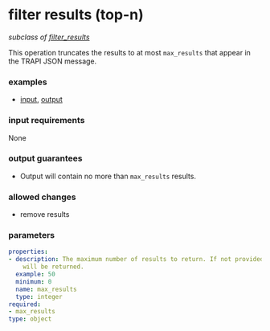 # filter results (top-n)

_subclass of [filter_results](./filter_results.md)_

This operation truncates the results to at most `max_results` that appear in the TRAPI JSON message.

### examples

- [input](../examples/fill_and_filter/messages/02_results_full.json), [output](../examples/fill_and_filter/messages/03_filtered_results_top_n.json)

### input requirements

None

### output guarantees

- Output will contain no more than `max_results` results.

### allowed changes

- remove results

### parameters

```yaml
properties:
- description: The maximum number of results to return. If not provided all results
    will be returned.
  example: 50
  minimum: 0
  name: max_results
  type: integer
required:
- max_results
type: object
```
